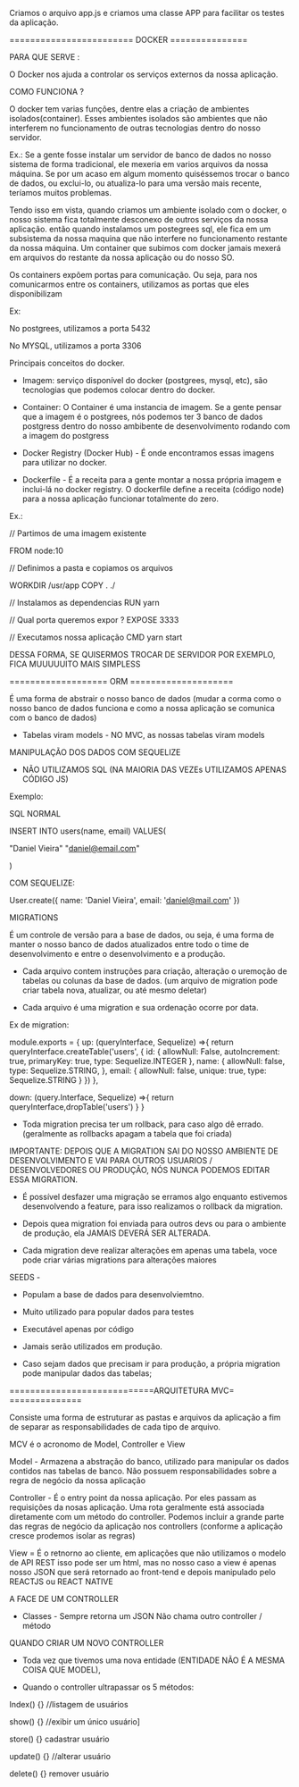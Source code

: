 Criamos  o arquivo app.js e criamos uma classe APP para facilitar  os testes da aplicação.



======================== DOCKER ===============

PARA QUE SERVE :

O Docker nos ajuda a controlar os serviços externos da nossa aplicação.


COMO FUNCIONA ? 

O docker tem varias funções, dentre elas a criação de ambientes isolados(container). Esses ambientes isolados  são ambientes que não interferem no funcionamento de outras tecnologias dentro do nosso servidor.


 Ex.: Se a gente fosse instalar um servidor de banco de dados no nosso sistema de forma tradicional, ele mexeria em varios arquivos da nossa máquina. Se por um acaso em algum momento quiséssemos trocar o banco de dados, ou exclui-lo, ou atualiza-lo para uma versão mais recente, teríamos muitos problemas.


Tendo isso em vista, quando criamos um ambiente isolado com o docker, o nosso sistema fica totalmente desconexo de outros serviços da nossa aplicação. então quando instalamos um postegrees sql, ele fica em um subsistema da nossa maquina que não interfere no funcionamento restante da nossa máquina.  Um container que subimos com docker jamais mexerá em arquivos do restante da nossa aplicação ou do nosso SO.


Os containers expõem portas para comunicação. Ou seja, para nos comunicarmos entre os containers, utilizamos as portas que eles disponibilizam


Ex:

No postgrees, utilizamos a porta 5432

No MYSQL, utilizamos a porta 3306




Principais conceitos do docker.


 - Imagem: serviço disponível do docker (postgrees, mysql, etc), são tecnologias que podemos colocar dentro do docker.


- Container: O Container é uma instancia de imagem. Se a gente pensar que a imagem é o postgrees, nós podemos ter 3 banco de dados postgress dentro do nosso ambibente  de desenvolvimento rodando com a imagem do postgress



- Docker Registry (Docker Hub) - É onde encontramos essas imagens para utilizar no docker. 

- Dockerfile - É a receita para a gente montar a nossa própria imagem e inclui-lá no docker registry. O dockerfile define a receita  (código node) para a nossa aplicação funcionar totalmente do zero.


Ex.: 

//  Partimos de uma imagem existente

FROM node:10

// Definimos a pasta e copiamos os arquivos

WORKDIR /usr/app
COPY . ./


// Instalamos as dependencias
RUN yarn


// Qual porta queremos expor ? 
EXPOSE 3333


// Executamos nossa aplicação
CMD yarn start




DESSA FORMA, SE QUISERMOS TROCAR DE SERVIDOR POR EXEMPLO, FICA MUUUUUITO MAIS SIMPLESS




=================== ORM ====================

É uma forma  de abstrair o nosso banco de dados (mudar a corma como o nosso banco de dados funciona e como a nossa aplicação se comunica com o banco de dados)


- Tabelas viram models - NO MVC, as nossas tabelas viram models




MANIPULAÇÃO DOS DADOS COM SEQUELIZE


 - NÃO UTILIZAMOS SQL (NA MAIORIA DAS VEZEs UTILIZAMOS APENAS CÓDIGO JS)

 
 Exemplo:


SQL NORMAL

 INSERT INTO users(name, email) 
 VALUES(

   "Daniel Vieira"
   "daniel@email.com"
   
   )



COM SEQUELIZE:


User.create({
  name: 'Daniel Vieira',
  email: 'daniel@mail.com'
})




MIGRATIONS 


É um controle de versão para a base de dados, ou seja, é uma forma  de manter o nosso banco de dados atualizados entre todo o time de desenvolvimento e entre o desenvolvimento e a produção.


 - Cada arquivo contem instruções para criação, alteração o uremoção de tabelas ou colunas da base de dados. (um arquivo de migration pode criar tabela nova, atualizar, ou até mesmo deletar)

 - Cada arquivo é uma migration e sua ordenação ocorre por data.



 Ex de migration:


 module.exports = {
   up: (queryInterface, Sequelize) =>{
     return queryInterface.createTable('users', {
       id: {
         allowNull: False,
         autoIncrement: true,
         primaryKey: true,
         type: Sequelize.INTEGER
       },
       name: {
         allowNull: false,
         type: Sequelize.STRING,
       },
       email: {
         allowNull: false,
         unique: true,
         type: Sequelize.STRING
       }
     })
   },

   down: (query.Interface, Sequelize) =>{
     return queryInterface,dropTable('users')
   }
 }


 - Toda migration precisa ter um rollback, para caso algo dê errado. (geralmente as rollbacks apagam a tabela que foi criada)



IMPORTANTE: DEPOIS QUE A MIGRATION SAI DO NOSSO AMBIENTE DE DESENVOLVIMENTO E VAI PARA OUTROS USUARIOS / DESENVOLVEDORES OU PRODUÇÃO, NÓS NUNCA PODEMOS EDITAR ESSA MIGRATION.





 - É possível desfazer uma migração se erramos algo enquanto estivemos desenvolvendo a feature, para isso realizamos o rollback da migration.


  - Depois quea migration foi enviada para outros devs ou para o ambiente de produção, ela JAMAIS DEVERÁ SER ALTERADA.


   - Cada migration deve realizar alterações em apenas uma tabela, voce pode criar várias migrations para alterações maiores







SEEDS -  


 - Populam a base de dados para desenvolviemtno.

  - Muito utilizado para popular dados para testes

  - Executável apenas por código


  - Jamais serão utilizados em produção.

  - Caso sejam dados que precisam ir para produção, a própria migration pode manipular dados das tabelas;







  ============================ARQUITETURA MVC= ==============


  Consiste uma forma de estruturar as pastas e arquivos da aplicação a fim de separar as responsabilidades de cada tipo de arquivo.


  MCV é o acronomo de Model, Controller e View



  Model - Armazena a abstração do banco, utilizado para manipular os dados contidos nas tabelas de banco. Não possuem responsabilidades sobre a regra de negócio da nossa aplicação


  Controller - É o entry point da nossa aplicação. Por eles passam as requisições da nosas aplicação. Uma rota geralmente está associada diretamente com um método do controller. Podemos incluir a grande parte das regras de negócio da aplicação nos controllers (conforme a aplicação cresce prodemos isolar as regras)



  View = É o retnorno ao cliente, em aplicações que não utilizamos o modelo de API REST isso pode ser um html, mas no nosso caso a view é apenas nosso JSON que será retornado ao front-tend e depois manipulado pelo REACTJS ou REACT NATIVE



  A FACE  DE UM CONTROLLER


   - Classes
    - Sempre retorna um JSON
      Não chama outro controller / método


QUANDO CRIAR UM NOVO CONTROLLER

 - Toda vez que tivemos uma nova entidade (ENTIDADE NÃO É A MESMA COISA QUE MODEL),

 - Quando o controller ultrapassar  os 5 métodos:

 Index() {} //listagem de usuários

 show() {} //exibir  um único usuário]

 store() {} cadastrar usuário

 update() {} //alterar usuário

 delete() {} remover usuário



